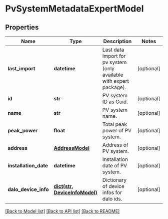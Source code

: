 # PvSystemMetadataExpertModel

## Properties
Name | Type | Description | Notes
------------ | ------------- | ------------- | -------------
**last_import** | **datetime** | Last data import for pv system (only available with expert package). | [optional] 
**id** | **str** | PV system ID as Guid. | [optional] 
**name** | **str** | PV system name. | [optional] 
**peak_power** | **float** | Total peak power of PV system. | [optional] 
**address** | [**AddressModel**](AddressModel.md) | Address of PV system. | [optional] 
**installation_date** | **datetime** | Installation date of PV system. | [optional] 
**dalo_device_info** | [**dict(str, DeviceInfoModel)**](DeviceInfoModel.md) | Dictionary of device infos for dalo ids. | [optional] 

[[Back to Model list]](../README.md#documentation-for-models) [[Back to API list]](../README.md#documentation-for-api-endpoints) [[Back to README]](../README.md)


